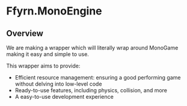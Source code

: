 # Ffyrn.MonoEngine
## Overview
We are making a wrapper which will literally wrap around MonoGame making it easy and simple to use.  

This wrapper aims to provide:

- Efficient resource management: ensuring a good performing game without delving into low-level code
- Ready-to-use features, including physics, collision, and more
- A easy-to-use development experience